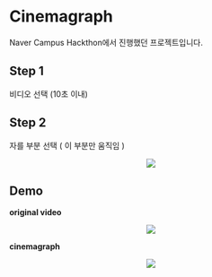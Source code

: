 # Cinemagraph
Naver Campus Hackthon에서 진행했던 프로젝트입니다.

## Step 1
비디오 선택 (10초 이내)
## Step 2
자를 부분 선택 ( 이 부분만 움직임 )
<p align="center"> <img src ="./demo/crop.gif"><p>

## Demo
<b> original video </b>  
<p align="center"> <img src ="./demo/origin.gif"><p>

<b> cinemagraph </b>
<p align="center"> <img src ="./demo/demo.gif"><p>
 
